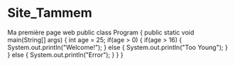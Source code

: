 # Site_Tammem
Ma première page web
public class Program {
    public static void main(String[] args) {
        int age = 25;
        if(age > 0) {
            if(age > 16) {
                System.out.println("Welcome!");
            } else {
                System.out.println("Too Young");
            }
        } else {
            System.out.println("Error");
        }
    }
}
